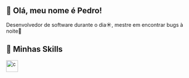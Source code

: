 ## 🚀 Olá, meu nome é Pedro!

Desenvolvedor de software durante o dia☀️, mestre em encontrar bugs à noite🌃


## 🚀 Minhas Skills

<img height="32" src="https://cdn.iconscout.com/icon/free/png-512/c-programming-569564.png" alt="c"/>
